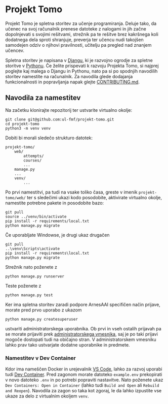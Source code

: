 # Projekt Tomo

Projekt Tomo je spletna storitev za učenje programiranja. Deluje tako, da učenec na svoj računalnik prenese datoteke z nalogami in jih začne dopolnjevati s svojimi rešitvami, strežnik pa te rešitve brez kakršnega koli dodatnega dela sproti shranjuje, preverja ter učencu nudi takojšen samodejen odziv o njihovi pravilnosti, učitelju pa pregled nad znanjem učencev.

Spletna storitev je napisana v [Djangu](https://www.djangoproject.com/), ki je razvojno ogrodje za spletne storitve v [Pythonu](https://www.python.org/). Če želite prispevati k razvoju Projekta Tomo, si najprej poglejte kaj malega o Djangu in Pythonu, nato pa si po spodnjih navodilih storitev namestite na računalnik. Za navodila glede dodajanja funkcionalnosti in popravljanja napak glejte
[CONTRIBUTING.md](CONTRIBUTING.md).

## Navodila za namestitev

Na začetku klonirajte repozitorij ter ustvarite virtualno okolje:

    git clone git@github.com:ul-fmf/projekt-tomo.git
    cd projekt-tomo
    python3 -m venv venv

Dobiti bi morali sledečo strukturo datotek:

    projekt-tomo/
        web/
            attempts/
            courses/
            ...
        manage.py
        ...
        venv/
            ...

Po prvi namestitvi, pa tudi na vsake toliko časa, greste v imenik `projekt-tomo/web/` ter s sledečimi ukazi kodo posodobite, aktivirate virtualno okolje, namestite potrebne pakete in posodobite bazo:

    git pull
    source ../venv/bin/activate
    pip install -r requirements/local.txt
    python manage.py migrate

Če uporabljate Windowse, je drugi ukaz drugačen

    git pull
    ..\venv\Scripts\activate
    pip install -r requirements\local.txt
    python manage.py migrate

Strežnik nato poženete z

    python manage.py runserver

Teste poženete z

    python manage.py test

Ker ima spletna storitev zaradi podpore ArnesAAI specifičen način prijave, morate pred prvo uporabo z ukazom

    python manage.py createsuperuser

ustvariti administratorskega uporabnika. Ob prvi in vseh ostalih prijavah pa se morate prijaviti prek [administratorskega vmesnika](http://localhost:8000/admin/), saj je po taki prijavi mogoče dostopati tudi na običajno stran. V administratorskem vmesniku lahko prav tako ustvarjate dodatne uporabnike in predmete.

### Namestitev v Dev Container

Kdor ima nameščen Docker in urejevalnik [VS Code](https://code.visualstudio.com/), lahko za razvoj uporabi tudi [Dev Container](https://code.visualstudio.com/docs/devcontainers/containers). Pred zagonom morate datoteko `example.env` prekopirati v novo datoteko `.env` in po potrebi popraviti nastavitve. Nato poženete ukaz `Dev Containers: Open in Container` (lahko tudi `Build and Open` ali `Rebuild and Reopen`). Navodila za zagon so taka kot zgoraj, le da lahko izpustite vse ukaze za delo z virtualnim okoljem `venv`.
